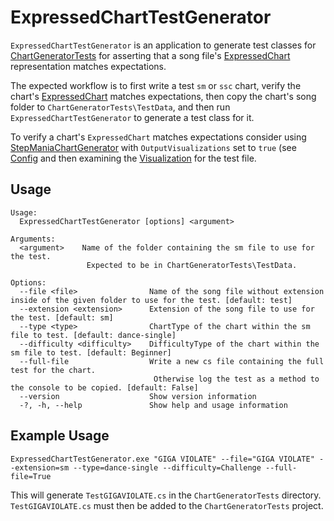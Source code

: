 # ExpressedChartTestGenerator

`ExpressedChartTestGenerator` is an application to generate test classes for [ChartGeneratorTests](../ChartGeneratorTests/README.md) for asserting that a song file's [ExpressedChart](../StepManiaLibrary/docs/ExpressedChart.md) representation matches expectations.

The expected workflow is to first write a test `sm` or `ssc` chart, verify the chart's [ExpressedChart](../StepManiaLibrary/docs/ExpressedChart.md) matches expectations, then copy the chart's song folder to `ChartGeneratorTests\TestData`, and then run `ExpressedChartTestGenerator` to generate a test class for it.

To verify a chart's `ExpressedChart` matches expectations consider using [StepManiaChartGenerator](https://github.com/PerryAsleep/StepManiaChartGenerator/README.md) with `OutputVisualizations` set to `true` (see [Config](https://github.com/PerryAsleep/StepManiaChartGenerator/blob/main/StepManiaChartGenerator/docs/Config.md) and then examining the [Visualization](https://github.com/PerryAsleep/StepManiaChartGenerator/blob/main/StepManiaChartGenerator/docs/Visualizations.md) for the test file.

## Usage
```
Usage:
  ExpressedChartTestGenerator [options] <argument>

Arguments:
  <argument>    Name of the folder containing the sm file to use for the test.
                 Expected to be in ChartGeneratorTests\TestData.

Options:
  --file <file>                Name of the song file without extension inside of the given folder to use for the test. [default: test]
  --extension <extension>      Extension of the song file to use for the test. [default: sm]
  --type <type>                ChartType of the chart within the sm file to test. [default: dance-single]
  --difficulty <difficulty>    DifficultyType of the chart within the sm file to test. [default: Beginner]
  --full-file                  Write a new cs file containing the full test for the chart.
                                Otherwise log the test as a method to the console to be copied. [default: False]
  --version                    Show version information
  -?, -h, --help               Show help and usage information
```
## Example Usage
```
ExpressedChartTestGenerator.exe "GIGA VIOLATE" --file="GIGA VIOLATE" --extension=sm --type=dance-single --difficulty=Challenge --full-file=True
```
This will generate `TestGIGAVIOLATE.cs` in the `ChartGeneratorTests` directory. `TestGIGAVIOLATE.cs` must then be added to the `ChartGeneratorTests` project.